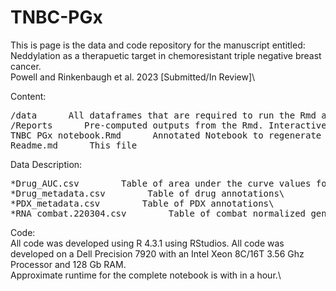 # TNBC-PGx
This is page is the data and code repository for the manuscript entitled:\
Neddylation as a therapuetic target in chemoresistant triple negative breast cancer.\
Powell and Rinkenbaugh et al. 2023 [Submitted/In Review]\

Content:<br>
<pre>
/data      All dataframes that are required to run the Rmd and replicate analysis\
/Reports      Pre-computed outputs from the Rmd. Interactive HTML files likely need to be downloaded before opening\
TNBC PGx notebook.Rmd      Annotated Notebook to regenerate key figures\
Readme.md      This file
</pre>

Data Description:<br>
<pre>
*Drug_AUC.csv        Table of area under the curve values for the in vitro high throughput screen\
*Drug_metadata.csv        Table of drug annotations\
*PDX_metadata.csv        Table of PDX annotations\
*RNA_combat.220304.csv        Table of combat normalized gene expression values.\
</pre>

Code:\
All code was developed using R 4.3.1 using RStudios. All code was developed on a Dell Precision 7920 with an Intel Xeon 8C/16T 3.56 Ghz Processor and 128 Gb RAM.\
Approximate runtime for the complete notebook is with in a hour.\
